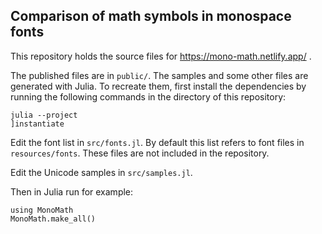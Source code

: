 ## Comparison of math symbols in monospace fonts

This repository holds the source files for https://mono-math.netlify.app/ .

The published files are in `public/`. The samples and some other files are generated
with Julia. To recreate them, first install the dependencies by running the
following commands in the directory of this repository:

```
julia --project
]instantiate
```

Edit the font list in `src/fonts.jl`. By default this list refers to font files
in `resources/fonts`. These files are not included in the repository.

Edit the Unicode samples in `src/samples.jl`.

Then in Julia run for example:

```
using MonoMath
MonoMath.make_all()
```

